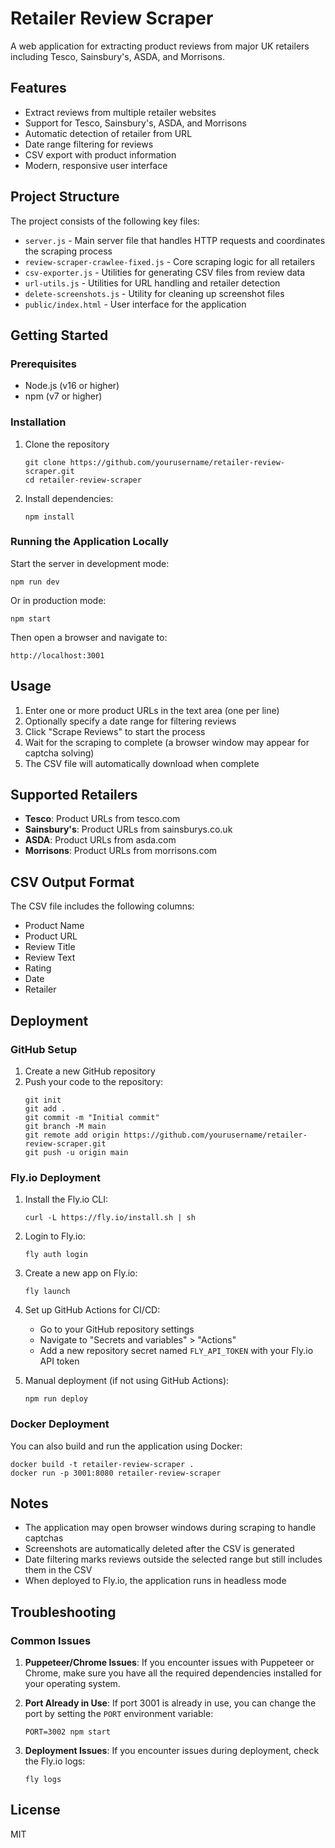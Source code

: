 # Retailer Review Scraper

A web application for extracting product reviews from major UK retailers including Tesco, Sainsbury's, ASDA, and Morrisons.

## Features

- Extract reviews from multiple retailer websites
- Support for Tesco, Sainsbury's, ASDA, and Morrisons
- Automatic detection of retailer from URL
- Date range filtering for reviews
- CSV export with product information
- Modern, responsive user interface

## Project Structure

The project consists of the following key files:

- `server.js` - Main server file that handles HTTP requests and coordinates the scraping process
- `review-scraper-crawlee-fixed.js` - Core scraping logic for all retailers
- `csv-exporter.js` - Utilities for generating CSV files from review data
- `url-utils.js` - Utilities for URL handling and retailer detection
- `delete-screenshots.js` - Utility for cleaning up screenshot files
- `public/index.html` - User interface for the application

## Getting Started

### Prerequisites

- Node.js (v16 or higher)
- npm (v7 or higher)

### Installation

1. Clone the repository
   ```
   git clone https://github.com/yourusername/retailer-review-scraper.git
   cd retailer-review-scraper
   ```

2. Install dependencies:
   ```
   npm install
   ```

### Running the Application Locally

Start the server in development mode:
```
npm run dev
```

Or in production mode:
```
npm start
```

Then open a browser and navigate to:
```
http://localhost:3001
```

## Usage

1. Enter one or more product URLs in the text area (one per line)
2. Optionally specify a date range for filtering reviews
3. Click "Scrape Reviews" to start the process
4. Wait for the scraping to complete (a browser window may appear for captcha solving)
5. The CSV file will automatically download when complete

## Supported Retailers

- **Tesco**: Product URLs from tesco.com
- **Sainsbury's**: Product URLs from sainsburys.co.uk
- **ASDA**: Product URLs from asda.com
- **Morrisons**: Product URLs from morrisons.com

## CSV Output Format

The CSV file includes the following columns:
- Product Name
- Product URL
- Review Title
- Review Text
- Rating
- Date
- Retailer

## Deployment

### GitHub Setup

1. Create a new GitHub repository
2. Push your code to the repository:
   ```
   git init
   git add .
   git commit -m "Initial commit"
   git branch -M main
   git remote add origin https://github.com/yourusername/retailer-review-scraper.git
   git push -u origin main
   ```

### Fly.io Deployment

1. Install the Fly.io CLI:
   ```
   curl -L https://fly.io/install.sh | sh
   ```

2. Login to Fly.io:
   ```
   fly auth login
   ```

3. Create a new app on Fly.io:
   ```
   fly launch
   ```

4. Set up GitHub Actions for CI/CD:
   - Go to your GitHub repository settings
   - Navigate to "Secrets and variables" > "Actions"
   - Add a new repository secret named `FLY_API_TOKEN` with your Fly.io API token

5. Manual deployment (if not using GitHub Actions):
   ```
   npm run deploy
   ```

### Docker Deployment

You can also build and run the application using Docker:

```
docker build -t retailer-review-scraper .
docker run -p 3001:8080 retailer-review-scraper
```

## Notes

- The application may open browser windows during scraping to handle captchas
- Screenshots are automatically deleted after the CSV is generated
- Date filtering marks reviews outside the selected range but still includes them in the CSV
- When deployed to Fly.io, the application runs in headless mode

## Troubleshooting

### Common Issues

1. **Puppeteer/Chrome Issues**: If you encounter issues with Puppeteer or Chrome, make sure you have all the required dependencies installed for your operating system.

2. **Port Already in Use**: If port 3001 is already in use, you can change the port by setting the `PORT` environment variable:
   ```
   PORT=3002 npm start
   ```

3. **Deployment Issues**: If you encounter issues during deployment, check the Fly.io logs:
   ```
   fly logs
   ```

## License

MIT
